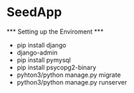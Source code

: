 # SeedApp
*** Setting up the Enviroment ***
- pip install django
- django-admin
- pip install pymysql 
- pip install psycopg2-binary
- pyhton3/python manage.py migrate
- python3/python manage.py runserver 
